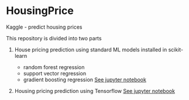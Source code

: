 # HousingPrice
Kaggle - predict housing prices


This repository is divided into two parts

1. House pricing prediction using standard ML models installed in scikit-learn
    -  random forest regression
    - support vector regression
    - gradient boosting regression
  [See jupyter notebook](Kaggle%20-%20House%20Prices%20ML.ipynb)
   
2. Housing pricing prediction using Tensorflow
  [See jupyter notebook](Boston%20housing%20price%20using%20tensorflow.ipynb)
